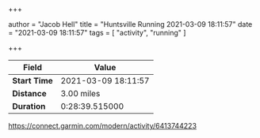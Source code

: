 +++

author = "Jacob Hell"
title = "Huntsville Running 2021-03-09 18:11:57"
date = "2021-03-09 18:11:57"
tags = [
    "activity", "running"
]

+++

<!--more-->

|Field  |Value  |
|--- | --- |
|**Start Time**|2021-03-09 18:11:57|
|**Distance**|3.00 miles|
|**Duration**|0:28:39.515000|

https://connect.garmin.com/modern/activity/6413744223